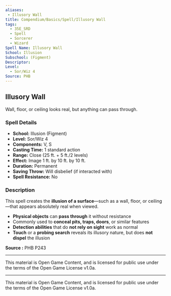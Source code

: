 ```yaml
---
aliases:
 - Illusory Wall
title: Compendium/Basics/Spell/Illusory Wall
tags:  
  - 35E_SRD  
  - Spell  
  - Sorcerer  
  - Wizard  
Spell Name: Illusory Wall
School: Illusion
Subschool: (Figment)
Descriptor: 
Level:  
  - Sor/Wiz 4  
Source: PHB
---
```


## Illusory Wall

Wall, floor, or ceiling looks real, but anything can pass through.

### Spell Details

- **School:** Illusion (Figment)  
- **Level:** Sor/Wiz 4  
- **Components:** V, S  
- **Casting Time:** 1 standard action  
- **Range:** Close (25 ft. + 5 ft./2 levels)  
- **Effect:** Image 1 ft. by 10 ft. by 10 ft.  
- **Duration:** Permanent  
- **Saving Throw:** Will disbelief (if interacted with)  
- **Spell Resistance:** No  

### Description

This spell creates the **illusion of a surface**—such as a wall, floor, or ceiling—that appears absolutely real when viewed.

- **Physical objects** can **pass through** it without resistance
- Commonly used to **conceal pits, traps, doors**, or similar features
- **Detection abilities** that do **not rely on sight** work as normal
- **Touch** or a **probing search** reveals its illusory nature, but does **not dispel** the illusion



**Source :** PHB P243

---

This material is Open Game Content, and is licensed for public use under  
the terms of the Open Game License v1.0a.

---

This material is Open Game Content, and is licensed for public use under the terms of the Open Game License v1.0a.
